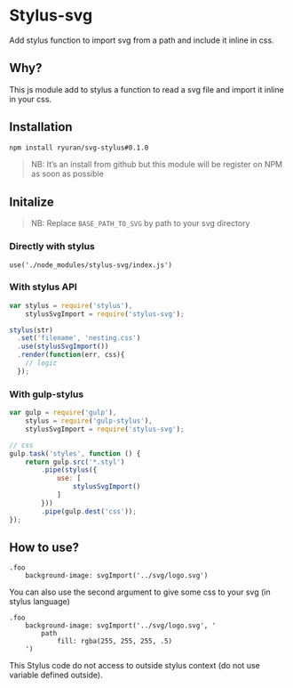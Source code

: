 # Stylus-svg

Add stylus function to import svg from a path and include it inline in css.

## Why?

This js module add to stylus a function to read a svg file and import it inline in your css.

## Installation

```bash
npm install ryuran/svg-stylus#0.1.0
```

> NB: It’s an install from github but this module will be register on NPM as soon as possible

## Initalize

> NB: Replace `BASE_PATH_TO_SVG` by path to your svg directory

### Directly with stylus

```stylus
use('./node_modules/stylus-svg/index.js')
```

### With stylus API

```javascript
var stylus = require('stylus'),
    stylusSvgImport = require('stylus-svg');

stylus(str)
  .set('filename', 'nesting.css')
  .use(stylusSvgImport())
  .render(function(err, css){
    // logic
  });
```

### With gulp-stylus

```javascript
var gulp = require('gulp'),
    stylus = require('gulp-stylus'),
    stylusSvgImport = require('stylus-svg');

// css
gulp.task('styles', function () {
    return gulp.src('*.styl')
        .pipe(stylus({
            use: [
                stylusSvgImport()
            ]
        }))
        .pipe(gulp.dest('css'));
});
```

## How to use?

```stylus
.foo
    background-image: svgImport('../svg/logo.svg')
```

You can also use the second argument to give some css to your svg (in stylus language)

```stylus
.foo
    background-image: svgImport('../svg/logo.svg', '
        path
            fill: rgba(255, 255, 255, .5)
    ')
```

This Stylus code do not access to outside stylus context (do not use variable defined outside).
